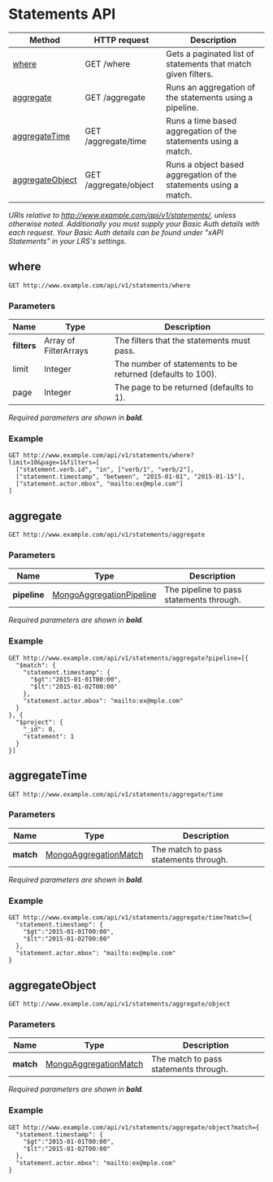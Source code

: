 ---
---

# Statements API

Method | HTTP request | Description
--- | --- | ---
[where](#where) | GET /where | Gets a paginated list of statements that match given filters.
[aggregate](#aggregate) | GET /aggregate | Runs an aggregation of the statements using a pipeline.
[aggregateTime](#aggregatetime) | GET /aggregate/time | Runs a time based aggregation of the statements using a match.
[aggregateObject](#aggregateobject) | GET /aggregate/object | Runs a object based aggregation of the statements using a match.

*URIs relative to http://www.example.com/api/v1/statements/, unless otherwise noted. Additionally you must supply your Basic Auth details with each request. Your Basic Auth details can be found under "xAPI Statements" in your LRS's settings.*

## where
```
GET http://www.example.com/api/v1/statements/where
```

### Parameters

Name | Type | Description
--- | --- | ---
**filters** | Array of FilterArrays | The filters that the statements must pass.
limit | Integer | The number of statements to be returned (defaults to 100).
page | Integer | The page to be returned (defaults to 1).

*Required parameters are shown in __bold__.*

### Example

    GET http://www.example.com/api/v1/statements/where?limit=10&page=1&filters=[
      ["statement.verb.id", "in", ["verb/1", "verb/2"],
      ["statement.timestamp", "between", "2015-01-01", "2015-01-15"],
      ["statement.actor.mbox", "mailto:ex@mple.com"]
    ]

## aggregate
```
GET http://www.example.com/api/v1/statements/aggregate
```

### Parameters

Name | Type | Description
--- | --- | ---
**pipeline** | [MongoAggregationPipeline](http://docs.mongodb.org/manual/core/aggregation-pipeline/) | The pipeline to pass  statements through.

*Required parameters are shown in __bold__.*

### Example

    GET http://www.example.com/api/v1/statements/aggregate?pipeline=[{
      "$match": {
        "statement.timestamp": {
          "$gt":"2015-01-01T00:00",
          "$lt":"2015-01-02T00:00"
        },
        "statement.actor.mbox": "mailto:ex@mple.com"
      }
    }, {
      "$project": {
        "_id": 0,
        "statement": 1
      }
    }]

## aggregateTime
```
GET http://www.example.com/api/v1/statements/aggregate/time
```

### Parameters

Name | Type | Description
--- | --- | ---
**match** | [MongoAggregationMatch](http://docs.mongodb.org/manual/reference/operator/aggregation/match/) | The match to pass statements through.

*Required parameters are shown in __bold__.*

### Example

    GET http://www.example.com/api/v1/statements/aggregate/time?match={
      "statement.timestamp": {
        "$gt":"2015-01-01T00:00",
        "$lt":"2015-01-02T00:00"
      },
      "statement.actor.mbox": "mailto:ex@mple.com"
    }


## aggregateObject
```
GET http://www.example.com/api/v1/statements/aggregate/object
```

### Parameters

Name | Type | Description
--- | --- | ---
**match** | [MongoAggregationMatch](http://docs.mongodb.org/manual/reference/operator/aggregation/match/) | The match to pass statements through.

*Required parameters are shown in __bold__.*

### Example

    GET http://www.example.com/api/v1/statements/aggregate/object?match={
      "statement.timestamp": {
        "$gt":"2015-01-01T00:00",
        "$lt":"2015-01-02T00:00"
      },
      "statement.actor.mbox": "mailto:ex@mple.com"
    }

